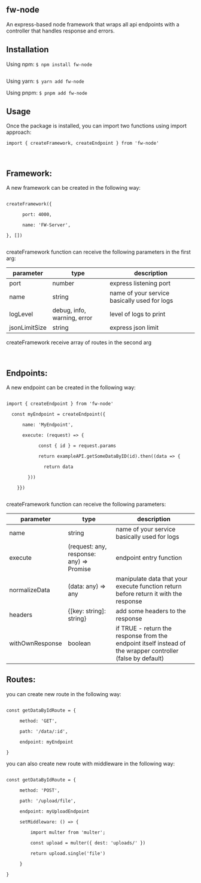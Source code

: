 ## fw-node
An express-based node framework that wraps all api endpoints with a controller that handles response and errors.


## Installation
Using npm:
<code>$ npm install fw-node &nbsp; &nbsp; &nbsp; &nbsp; &nbsp; &nbsp; &nbsp; &nbsp; &nbsp; &nbsp; &nbsp; &nbsp; &nbsp; &nbsp; &nbsp; &nbsp; </code>

Using yarn:
<code>$ yarn add fw-node &nbsp; &nbsp; &nbsp; &nbsp; &nbsp; &nbsp; &nbsp; &nbsp; &nbsp; &nbsp; &nbsp; &nbsp; &nbsp; &nbsp; &nbsp; &nbsp; </code>

Using pnpm:
<code>$ pnpm add fw-node &nbsp; &nbsp; &nbsp; &nbsp; &nbsp; &nbsp; &nbsp; &nbsp; &nbsp; &nbsp; &nbsp; &nbsp; &nbsp; &nbsp; &nbsp; &nbsp; </code>

## Usage

Once the package is installed, you can import two functions using import approach:

`import { createFramework, createEndpoint } from 'fw-node'`

<br/>

## Framework:

A new framework can be created in the following way:

<code>
createFramework({<br />
  &nbsp; &nbsp; port: 4000,<br />
  &nbsp; &nbsp; name: 'FW-Server',<br />
}, [])<br />
</code>

createFramework function can receive the following parameters in the first arg:

| parameter    | type                |description |
| ------------ | ------------ |----------- |
| port        | number       |express listening port       |
| name         | string       |name of your service basically used for logs         |
| logLevel     | debug, info, warning, error| level of logs to print |
|jsonLimitSize| string   | express json limit|

createFramework receive array of routes in the second arg

<br/>

## Endpoints:

A new endpoint can be created in the following way:

<code>
import { createEndpoint } from 'fw-node'<br/>
&nbsp; const myEndpoint = createEndpoint({<br/>
  &nbsp; &nbsp; name: 'MyEndpoint',<br/>
  &nbsp; &nbsp; execute: (request) => {<br/>
    &nbsp; &nbsp; &nbsp; &nbsp; const { id } = request.params<br/>
    &nbsp; &nbsp; &nbsp; &nbsp; return exampleAPI.getSomeDataByID(id).then((data => {<br/>
      &nbsp; &nbsp; &nbsp; &nbsp; return data<br/>
    &nbsp; &nbsp; }))<br/>
  &nbsp; }})<br/>
</code>

createFramework function can receive the following parameters:

| parameter    | type                |description |
| ------------ | ------------ |----------- |
| name        | string       |name of your service basically used for logs|
| execute        | (request: any, response: any) => Promise<any>       | endpoint entry function       |
| normalizeData        | (data: any) => any       |manipulate data that your execute function return before return it with the response|
| headers        | {[key: string]: string}       |add some headers to the response       |
| withOwnResponse        | boolean       |if TRUE - return the response from the endpoint itself instead of the wrapper controller (false by default)|

## Routes:

you can create new route in the following way:

<code>
const getDataByIdRoute = {<br/>
  &nbsp; &nbsp;method: 'GET',<br/>
  &nbsp; &nbsp;path: '/data/:id',<br/>
  &nbsp; &nbsp;endpoint: myEndpoint<br/>
}
</code>

you can also create new route with middleware in the following way:

<code>
const getDataByIdRoute = {<br/>
  &nbsp; &nbsp;method: 'POST',<br/>
  &nbsp; &nbsp;path: '/upload/file',<br/>
  &nbsp; &nbsp;endpoint: myUploadEndpoint<br/>
  &nbsp; &nbsp;setMiddleware: () => {<br/>
  &nbsp; &nbsp; &nbsp; &nbsp;import multer from 'multer';<br/>
  &nbsp; &nbsp; &nbsp; &nbsp;const upload = multer({ dest: 'uploads/' })<br/>
  &nbsp; &nbsp; &nbsp; &nbsp;return upload.single('file')<br/>
  &nbsp; &nbsp;}<br/>
}
</code>

